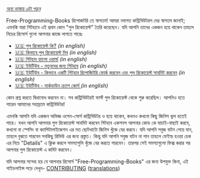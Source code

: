 *[অন্য ভাষায় এটা পড়ুন](README.md#translations)*

Free-Programming-Books রিপোজটরি তে স্বাগতম! আমরা নবাগত কন্ট্রিবিউটরস দের স্বাগতম জানাই; এমনকি যারা গিটহাবে এই প্রথম কোন "পুল রিকোয়েস্ট" তৈরি কয়েছেন। যদি আপনি তাদের একজন হয়ে থাকেন তাহলে নিচের রিসোর্স গুলো আপনার কাজে লাগতে পারেঃ

* [:us: পুল রিকোয়েস্ট কি?](https://help.github.com/articles/about-pull-requests/) *(in english)*
* [:us: কিভাবে পুল রিকোয়েস্ট দিব](https://docs.github.com/en/free-pro-team@latest/github/collaborating-with-issues-and-pull-requests/creating-a-pull-request) *(in english)*
* [:us: গিটহাব হ্যালো ওয়ার্ল্ড](https://guides.github.com/activities/hello-world/) *(in english)*
* [:us: ইউটিউব - নতুনদের জন্য গিটহাব](https://www.youtube.com/watch?v=0fKg7e37bQE) *(in english)*
* [:us: ইউটিউব - কিভাবে একটি গিটহাব রিপোজিটরি ফোর্ক করবেন এবং পুল রিকোয়েস্ট সাবমিট করবেন](https://www.youtube.com/watch?v=G1I3HF4YWEw) *(in english)*
* [:us: ইউটিউব - মার্কডাউন ক্র্যাশ কোর্স ](https://www.youtube.com/watch?v=HUBNt18RFbo) *(in english)*

কোন প্রশ্ন করতে দ্বিধাবোধ করবেন না। সব কন্ট্রিবিউটরই ফার্স্ট পুল রিকোয়েস্ট থেকে শুরু করেছিল। আপনিও হতে পারেন আমাদের সহস্রতম কন্ট্রিবিউটর! 

এমনকি আপনি যদি একজন অভিজ্ঞ ওপেন-সোর্স কন্ট্রিবিউটর ও হয়ে থাকেন, কখনও কখনো কিছু জিনিস ভুল হতেই পারে। যখন আপনি আপনার পুল রিকোয়েস্ট সাবমিট করবেন গিটহাব একশনস আপনার কোড কে যাচাই-বাছাই করবে, কখনো বা স্পেসিং বা ক্যাপিটালাইজেশন এর মত ছোটখাটো জিনিস খুঁজে বের করবে। যদি আপনি সবুজ বাটন পেয়ে যান, তাহলে বুঝতে পারবেন সবকিছু রিভিউ এর জন্য প্রস্তুত। কিন্তু যদি আপনি সবুজ বাটন না পান তাহলে ফেইল্ড হওয়া চেক এর নিচে "Details" এ ক্লিক করলে সমস্যাগুলি খুঁজে বের করতে পারবেন। তারপর সেই সমস্যাগুলো ফিক্স করার পর আপনার পুল রিকোয়েস্ট এ কমিট করবেন। 

যদি আপনার সন্দেহ হয় যে আপনার রিসোর্স "Free-Programming-Books" এর জন্য উপযুক্ত কিনা, এই গাইডলাইন্স পড়ে দেখুন- [CONTRIBUTING](CONTRIBUTING.md) ([translations](README.md#translations))
